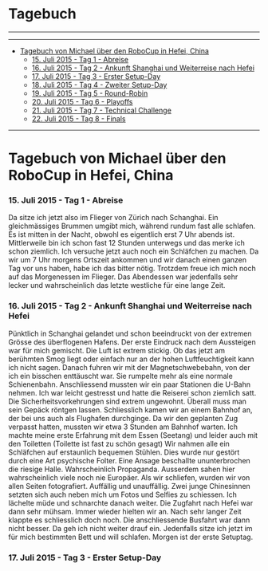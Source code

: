 # Tagebuch
***

----
- <a href="#SM1.0">Tagebuch von Michael über den RoboCup in Hefei, China</a>
	- <a href="#SM1.1">15. Juli 2015 - Tag 1 - Abreise</a>
	- <a href="#SM1.2">16. Juli 2015 - Tag 2 - Ankunft Shanghai und Weiterreise nach Hefei</a>
	- <a href="#SM1.3">17. Juli 2015 - Tag 3 - Erster Setup-Day</a>
	- <a href="#SM1.4">18. Juli 2015 - Tag 4 - Zweiter Setup-Day</a>
	- <a href="#SM1.5">19. Juli 2015 - Tag 5 - Round-Robin</a>
	- <a href="#SM1.6">20. Juli 2015 - Tag 6 - Playoffs</a>
	- <a href="#SM1.7">21. Juli 2015 - Tag 7 - Technical Challenge</a>
	- <a href="#SM1.8">22. Juli 2015 - Tag 8 - Finals</a>

----
# <a name="SM1.0">Tagebuch von Michael über den RoboCup in Hefei, China</a>
### <a name="SM1.1">15. Juli 2015 - Tag 1 - Abreise</a>
Da sitze ich jetzt also im Flieger von Zürich nach Schanghai. Ein gleichmässiges Brummen umgibt mich, während rundum fast alle schlafen. Es ist mitten in der Nacht, obwohl es eigentlich erst 7 Uhr abends ist. Mittlerweile bin ich schon fast 12 Stunden unterwegs und das merke ich schon ziemlich. Ich versuche jetzt auch noch ein Schläfchen zu machen. Da wir um 7 Uhr morgens Ortszeit ankommen und wir danach einen ganzen Tag vor uns haben, habe ich das bitter nötig. Trotzdem freue ich mich noch auf das Morgenessen im Flieger. Das Abendessen war jedenfalls sehr lecker und wahrscheinlich das letzte westliche für eine lange Zeit.
### <a name="SM1.2">16. Juli 2015 - Tag 2 - Ankunft Shanghai und Weiterreise nach Hefei</a>
Pünktlich in Schanghai gelandet und schon beeindruckt von der extremen Grösse des überflogenen Hafens. Der erste Eindruck nach dem Aussteigen war für mich gemischt. Die Luft ist extrem stickig. Ob das jetzt am berühmten Smog liegt oder einfach nur an der hohen Luftfeuchtigkeit kann ich nicht sagen. Danach fuhren wir mit der Magnetschwebebahn, von der ich ein bisschen enttäuscht war. Sie rumpelte mehr als eine normale Schienenbahn. Anschliessend mussten wir ein paar Stationen die U-Bahn nehmen. Ich war leicht gestresst und hatte die Reiserei schon ziemlich satt. Die Sicherheitsvorkehrungen sind extrem ungewohnt. Überall muss man sein Gepäck röntgen lassen. Schliesslich kamen wir an einem Bahnhof an, der bei uns auch als Flughafen durchginge. Da wir den geplanten Zug verpasst hatten, mussten wir etwa 3 Stunden am Bahnhof warten. Ich machte meine erste Erfahrung mit dem Essen (Seetang) und leider auch mit den Toiletten (Toilette ist fast zu schön gesagt) Wir nahmen alle ein Schläfchen auf erstaunlich bequemen Stühlen. Dies wurde nur gestört durch eine Art psychische Folter. Eine Ansage beschallte ununterbrochen die riesige Halle. Wahrscheinlich Propaganda. Ausserdem sahen hier wahrscheinlich viele noch nie Europäer. Als wir schliefen, wurden wir von allen Seiten fotografiert. Auffällig und unauffällig. Zwei junge Chinesinnen setzten sich auch neben mich um Fotos und Selfies zu schiessen. Ich lächelte müde und schnarchte danach weiter. Die Zugfahrt nach Hefei war dann sehr mühsam. Immer wieder hielten wir an. Nach sehr langer Zeit klappte es schliesslich doch noch. Die anschliessende Busfahrt war dann nicht besser. Da geh ich nicht weiter drauf ein. Jedenfalls sitze ich jetzt im für mich bestimmten Bett und will schlafen. Morgen ist der erste Setuptag.
### <a name="SM1.3">17. Juli 2015 - Tag 3 - Erster Setup-Day</a>
